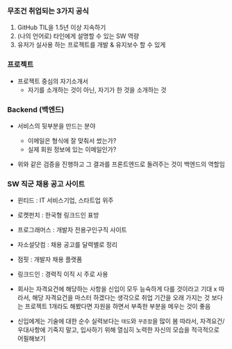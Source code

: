 ### 무조건 취업되는 3가지 공식
1. GitHub TIL을 1.5년 이상 지속하기
2. (나의 언어로) 타인에게 설명할 수 있는 SW 역량
3. 유저가 실사용 하는 프로젝트를 개발 & 유지보수 할 수 있게

### 프로젝트 
- 프로젝트 중심의 자기소개서
    - 자기를 소개하는 것이 아닌, 자기가 한 것을 소개하는 것

### Backend (백엔드)
- 서비스의 뒷부분을 만드는 분야

  - 이메일은 형식에 잘 맞춰서 썼는가?
  - 실제 회원 정보에 있는 이메일인가?

- 위와 같은 검증을 진행하고 그 결과를 프론트엔드로 돌려주는 것이 백엔드의 역할임

### SW 직군 채용 공고 사이트
- 윈티드 : IT 서비스기업, 스타트업 위주
- 로켓펀치 : 한국형 링크드인 표방
- 프로그래머스 : 개발자 전용구인구직 사이트
- 자소설닷컴 : 채용 공고를 달력별로 정리
- 점핏 : 개발자 채용 플랫폼
- 링크드인 : 경력직 이직 시 주로 사용

- 회사는 자격요건에 해당하는 사항을 신입이 모두 능숙하게 다를 것이라고 기대 x
  따라서, 해당 자격요건을 마스터 하겠다는 생각으로 취업 기간을 오래 가지는 것 보다는 프로젝트 1개라도 해봤다면 자원을 하면서 부족한 부분을 메우는 것이 좋음 
- 신입에게는 기술에 대한 순수 실력보다는 ```태도```와 ```꾸준함```을 많이 봄
  따라서, 자격요건/우대사항에 기죽지 말고, 입사하기 위해 열심히 노력한 자신의 모습을 적극적으로 어필해보기